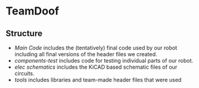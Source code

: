 # TeamDoof

## Structure
- *Main Code* includes the (tentatively) final code used by our robot including all final versions of the header files we created.
- *components-test* includes code for testing individual parts of our robot.
- *elec schematics* includes the KiCAD based schematic files of our circuits.
- *tools* includes libraries and team-made header files that were used

